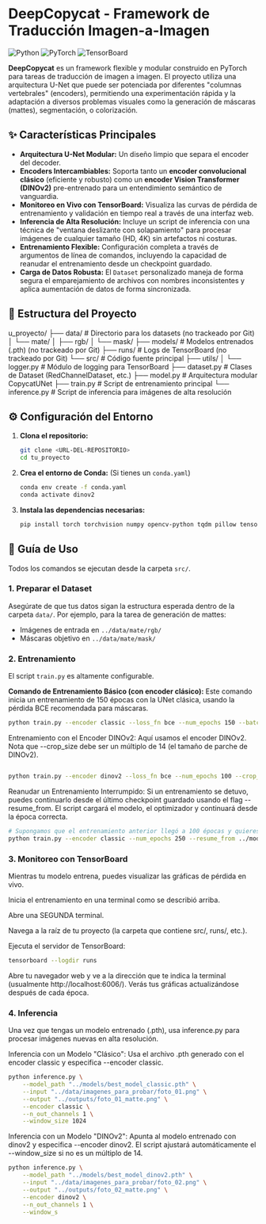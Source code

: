 # DeepCopycat - Framework de Traducción Imagen-a-Imagen

![Python](https://img.shields.io/badge/Python-3.10+-blue.svg)
![PyTorch](https://img.shields.io/badge/PyTorch-2.0+-ee4c2c.svg)
![TensorBoard](https://img.shields.io/badge/TensorBoard-Logging-orange.svg)

**DeepCopycat** es un framework flexible y modular construido en PyTorch para tareas de traducción de imagen a imagen. El proyecto utiliza una arquitectura U-Net que puede ser potenciada por diferentes "columnas vertebrales" (encoders), permitiendo una experimentación rápida y la adaptación a diversos problemas visuales como la generación de máscaras (mattes), segmentación, o colorización.

## ✨ Características Principales

* **Arquitectura U-Net Modular:** Un diseño limpio que separa el encoder del decoder.
* **Encoders Intercambiables:** Soporta tanto un **encoder convolucional clásico** (eficiente y robusto) como un **encoder Vision Transformer (DINOv2)** pre-entrenado para un entendimiento semántico de vanguardia.
* **Monitoreo en Vivo con TensorBoard:** Visualiza las curvas de pérdida de entrenamiento y validación en tiempo real a través de una interfaz web.
* **Inferencia de Alta Resolución:** Incluye un script de inferencia con una técnica de "ventana deslizante con solapamiento" para procesar imágenes de cualquier tamaño (HD, 4K) sin artefactos ni costuras.
* **Entrenamiento Flexible:** Configuración completa a través de argumentos de línea de comandos, incluyendo la capacidad de reanudar el entrenamiento desde un checkpoint guardado.
* **Carga de Datos Robusta:** El `Dataset` personalizado maneja de forma segura el emparejamiento de archivos con nombres inconsistentes y aplica aumentación de datos de forma sincronizada.

## 📂 Estructura del Proyecto
u_proyecto/
├── data/              # Directorio para los datasets (no trackeado por Git)
│   └── mate/
│       ├── rgb/
│       └── mask/
├── models/            # Modelos entrenados (.pth) (no trackeado por Git)
├── runs/              # Logs de TensorBoard (no trackeado por Git)
└── src/               # Código fuente principal
├── utils/
│   └── logger.py  # Módulo de logging para TensorBoard
├── dataset.py     # Clases de Dataset (RedChannelDataset, etc.)
├── model.py       # Arquitectura modular CopycatUNet
├── train.py       # Script de entrenamiento principal
└── inference.py   # Script de inferencia para imágenes de alta resolución


## ⚙️ Configuración del Entorno

1.  **Clona el repositorio:**
    ```bash
    git clone <URL-DEL-REPOSITORIO>
    cd tu_proyecto
    ```
2.  **Crea el entorno de Conda:** (Si tienes un `conda.yaml`)
    ```bash
    conda env create -f conda.yaml
    conda activate dinov2
    ```
3.  **Instala las dependencias necesarias:**
    ```bash
    pip install torch torchvision numpy opencv-python tqdm pillow tensorboard
    ```

## 🚀 Guía de Uso

Todos los comandos se ejecutan desde la carpeta `src/`.

### 1. Preparar el Dataset

Asegúrate de que tus datos sigan la estructura esperada dentro de la carpeta `data/`. Por ejemplo, para la tarea de generación de mattes:
* Imágenes de entrada en `../data/mate/rgb/`
* Máscaras objetivo en `../data/mate/mask/`

### 2. Entrenamiento

El script `train.py` es altamente configurable.

**Comando de Entrenamiento Básico (con encoder clásico):**
Este comando inicia un entrenamiento de 150 épocas con la UNet clásica, usando la pérdida BCE recomendada para máscaras.

```bash
python train.py --encoder classic --loss_fn bce --num_epochs 150 --batch_size 8
```
Entrenamiento con el Encoder DINOv2:
Aquí usamos el encoder DINOv2. Nota que --crop_size debe ser un múltiplo de 14 (el tamaño de parche de DINOv2).


```bash

python train.py --encoder dinov2 --loss_fn bce --num_epochs 100 --crop_size 392 --batch_size 4
```
Reanudar un Entrenamiento Interrumpido:
Si un entrenamiento se detuvo, puedes continuarlo desde el último checkpoint guardado usando el flag --resume_from. El script cargará el modelo, el optimizador y continuará desde la época correcta.

```bash
# Supongamos que el entrenamiento anterior llegó a 100 épocas y quieres continuar hasta 250
python train.py --encoder classic --num_epochs 250 --resume_from ../models/best_model_classic.pth
```

### 3. Monitoreo con TensorBoard
Mientras tu modelo entrena, puedes visualizar las gráficas de pérdida en vivo.

Inicia el entrenamiento en una terminal como se describió arriba.

Abre una SEGUNDA terminal.

Navega a la raíz de tu proyecto (la carpeta que contiene src/, runs/, etc.).

Ejecuta el servidor de TensorBoard:

```bash
tensorboard --logdir runs
```
Abre tu navegador web y ve a la dirección que te indica la terminal (usualmente http://localhost:6006/). Verás tus gráficas actualizándose después de cada época.

### 4. Inferencia
Una vez que tengas un modelo entrenado (.pth), usa inference.py para procesar imágenes nuevas en alta resolución.

Inferencia con un Modelo "Clásico":
Usa el archivo .pth generado con el encoder classic y especifica --encoder classic.

```bash
python inference.py \
    --model_path "../models/best_model_classic.pth" \
    --input "../data/imagenes_para_probar/foto_01.png" \
    --output "../outputs/foto_01_matte.png" \
    --encoder classic \
    --n_out_channels 1 \
    --window_size 1024
```

Inferencia con un Modelo "DINOv2":
Apunta al modelo entrenado con dinov2 y especifica --encoder dinov2. El script ajustará automáticamente el --window_size si no es un múltiplo de 14.

```bash
python inference.py \
    --model_path "../models/best_model_dinov2.pth" \
    --input "../data/imagenes_para_probar/foto_02.png" \
    --output "../outputs/foto_02_matte.png" \
    --encoder dinov2 \
    --n_out_channels 1 \
    --window_s
```

